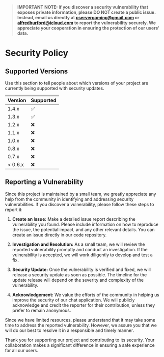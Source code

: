 > **IMPORTANT NOTE: If you discover a security vulnerability that exposes private information, please DO NOT create a public issue. Instead, email us directly at cservergaming@gmail.com or alfredburford@icloud.com to report the vulnerability securely. We appreciate your cooperation in ensuring the protection of our users' data.**
# Security Policy

## Supported Versions

Use this section to tell people about which versions of your project are
currently being supported with security updates.

| Version | Supported          |
| ------- | ------------------ |
| 1.4.x   | :white_check_mark: |
| 1.3.x   | :white_check_mark: |
| 1.2.x   | :x:                |
| 1.1.x   | :x:                |
| 1.0.x   | :x:                |
| 0.8.x   | :x:                |
| 0.7.x   | :x:                |
| < 0.6.x | :x:                |

## Reporting a Vulnerability

Since this project is maintained by a small team, we greatly appreciate any help from the community in identifying and addressing security vulnerabilities. If you discover a vulnerability, please follow these steps to report it:

1. **Create an Issue:** Make a detailed issue report describing the vulnerability you found. Please include information on how to reproduce the issue, the potential impact, and any other relevant details. You can create an issue directly in our code repository.

2. **Investigation and Resolution:** As a small team, we will review the reported vulnerability promptly and conduct an investigation. If the vulnerability is accepted, we will work diligently to develop and test a fix.

3. **Security Update:** Once the vulnerability is verified and fixed, we will release a security update as soon as possible. The timeline for the update release will depend on the severity and complexity of the vulnerability.

4. **Acknowledgement:** We value the efforts of the community in helping us improve the security of our chat application. We will publicly acknowledge and credit the reporter for their contribution, unless they prefer to remain anonymous.

Since we have limited resources, please understand that it may take some time to address the reported vulnerability. However, we assure you that we will do our best to resolve it in a responsible and timely manner.

Thank you for supporting our project and contributing to its security. Your collaboration makes a significant difference in ensuring a safe experience for all our users.
